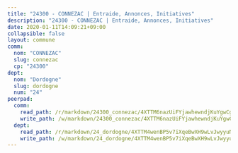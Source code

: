 ```yaml
---
title: "24300 - CONNEZAC | Entraide, Annonces, Initiatives"
description: "24300 - CONNEZAC | Entraide, Annonces, Initiatives"
date: 2020-01-11T14:09:21+09:00
collapsible: false
layout: commune
comm:
  nom: "CONNEZAC"
  slug: connezac
  cp: "24300"
dept:
  nom: "Dordogne"
  slug: dordogne
  num: "24"
peerpad:
  comm:
    read_path: /r/markdown/24300_connezac/4XTTM6nazUiFYjawhewndjKuYgwCggY466N9PnDKJ7txN9phh
    write_path: /w/markdown/24300_connezac/4XTTM6nazUiFYjawhewndjKuYgwCggY466N9PnDKJ7txN9phh-K3TgV6Wh4eJkoqHjpPQixEFrcp91PBrng6ifafo5Ax2UjPtC7x9UwrChvGV9ESDYeqgFKjH8gE9mJNTAUX7uysAToJ173sZZSCHA5bxzNtPqawLcHbjZ4WUcAvJR9enZboWRVP9V
  dept:
    read_path: /r/markdown/24_dordogne/4XTTM4wenBP5v7iXqeBwXH9wLvJwyyuNKzLxRyGzSZXmCuzgg
    write_path: /w/markdown/24_dordogne/4XTTM4wenBP5v7iXqeBwXH9wLvJwyyuNKzLxRyGzSZXmCuzgg-K3TgUusQQUSAmJPXozCTSBeqjqksxkVWGVxtHwEFrs5RuocQr8weKG2oQg7MVeg2F9Hhv7ggtBiBU8D9pdXEPa9M67VU3BzgAG9BCtQw3VY3Xcxk2YSegk3iUXMkpicGxxJr7mWp
---
```


